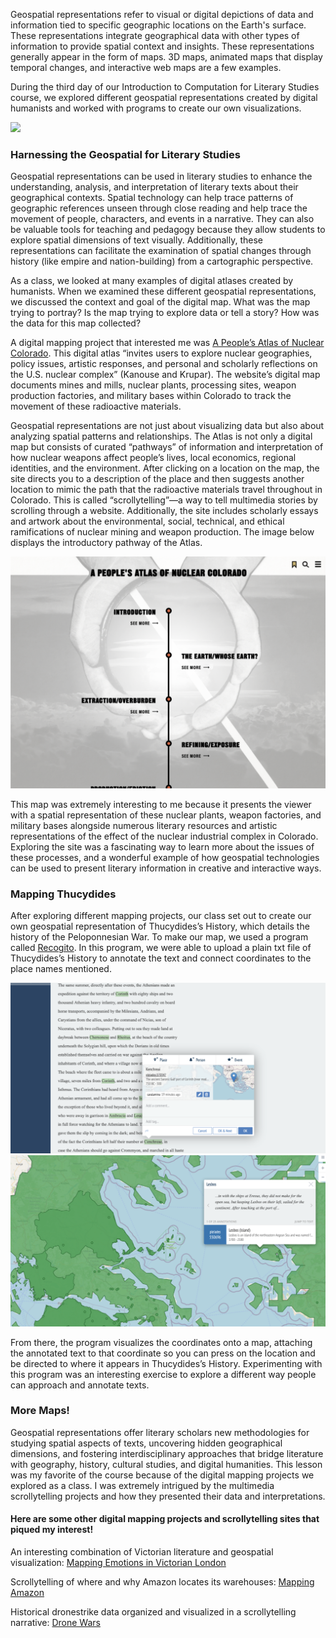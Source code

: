 Geospatial representations refer to visual or digital depictions of data and information tied to specific geographic locations on the Earth's surface. These representations integrate geographical data with other types of information to provide spatial context and insights. These representations generally appear in the form of maps. 3D maps, animated maps that display temporal changes, and interactive web maps are a few examples. 

During the third day of our Introduction to Computation for Literary Studies course, we explored different geospatial representations created by digital humanists and worked with programs to create our own visualizations. 

![](https://i.giphy.com/media/v1.Y2lkPTc5MGI3NjExa2JhNjVoZzk3MWRjdzg0YWFhaXFsdHFyeXdlNDJka3g1cmo4c3BvNCZlcD12MV9pbnRlcm5hbF9naWZfYnlfaWQmY3Q9Zw/Lnu8wQRUVf5TvjjtnS/giphy-downsized-large.gif)

### Harnessing the Geospatial for Literary Studies

Geospatial representations can be used in literary studies to enhance the understanding, analysis, and interpretation of literary texts about their geographical contexts. Spatial technology can help trace patterns of geographic references unseen through close reading and help trace the movement of people, characters, and events in a narrative. They can also be valuable tools for teaching and pedagogy because they allow students to explore spatial dimensions of text visually. Additionally, these representations can facilitate the examination of spatial changes through history (like empire and nation-building) from a cartographic perspective. 

As a class, we looked at many examples of digital atlases created by humanists. When we examined these different geospatial representations, we discussed the context and goal of the digital map. What was the map trying to portray? Is the map trying to explore data or tell a story? How was the data for this map collected?

A digital mapping project that interested me was [A People’s Atlas of Nuclear Colorado](https://www.coloradonuclearatlas.org). This digital atlas “invites users to explore nuclear geographies, policy issues, artistic responses, and personal and scholarly reflections on the U.S. nuclear complex” (Kanouse and Krupar). The website’s digital map documents mines and mills, nuclear plants, processing sites, weapon production factories, and military bases within Colorado to track the movement of these radioactive materials. 

Geospatial representations are not just about visualizing data but also about analyzing spatial patterns and relationships. The Atlas is not only a digital map but consists of curated “pathways” of information and interpretation of how nuclear weapons affect people’s lives, local economics, regional identities, and the environment. After clicking on a location on the map, the site directs you to a description of the place and then suggests another location to mimic the path that the radioactive materials travel throughout in Colorado. This is called “scrollytelling”—a way to tell multimedia stories by scrolling through a website. Additionally, the site includes scholarly essays and artwork about the environmental, social, technical, and ethical ramifications of nuclear mining and weapon production. The image below displays the introductory pathway of the Atlas. 

![](/assets/image/nuclearcolorado.png)

This map was extremely interesting to me because it presents the viewer with a spatial representation of these nuclear plants, weapon factories, and military bases alongside numerous literary resources and artistic representations of the effect of the nuclear industrial complex in Colorado. Exploring the site was a fascinating way to learn more about the issues of these processes, and a wonderful example of how geospatial technologies can be used to present literary information in creative and interactive ways. 

### Mapping Thucydides 

After exploring different mapping projects, our class set out to create our own geospatial representation of Thucydides’s History, which details the history of the Peloponnesian War. To make our map, we used a program called [Recogito](https://recogito.pelagios.org/). In this program, we were able to upload a plain txt file of Thucydides’s History to annotate the text and connect coordinates to the place names mentioned. 

![](/assets/image/recogito1.png)
![](/assets/image/recogito2.png)

From there, the program visualizes the coordinates onto a map, attaching the annotated text to that coordinate so you can press on the location and be directed to where it appears in Thucydides’s History. Experimenting with this program was an interesting exercise to explore a different way people can approach and annotate texts. 

### More Maps!

Geospatial representations offer literary scholars new methodologies for studying spatial aspects of texts, uncovering hidden geographical dimensions, and fostering interdisciplinary approaches that bridge literature with geography, history, cultural studies, and digital humanities. This lesson was my favorite of the course because of the digital mapping projects we explored as a class. I was extremely intrigued by the multimedia scrollytelling projects and how they presented their data and interpretations. 

#### Here are some other digital mapping projects and scrollytelling sites that piqued my interest!

An interesting combination of Victorian literature and geospatial visualization: [Mapping Emotions in Victorian London](https://www.historypin.org/en/victorian-london/geo/51.5128,-0.116085,12/bounds/51.431,-0.116085,51.594453,-0.116085/paging/1)

Scrollytelling of where and why Amazon locates its warehouses: [Mapping Amazon](https://storymaps.arcgis.com/stories/adc5ff253a3643f88d39e7f3ef1a09ee)

Historical dronestrike data organized and visualized in a scrollytelling narrative: [Drone Wars](https://dronewars.github.io/)

